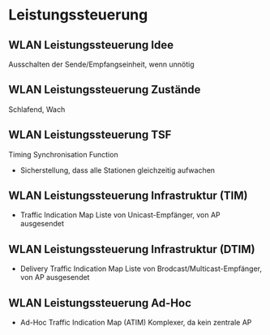 # Leistungssteuerung

## WLAN Leistungssteuerung Idee

Ausschalten der Sende/Empfangseinheit, wenn unnötig

## WLAN Leistungssteuerung Zustände

Schlafend, Wach

## WLAN Leistungssteuerung TSF

Timing Synchronisation Function

- Sicherstellung, dass alle Stationen gleichzeitig aufwachen

## WLAN Leistungssteuerung Infrastruktur (TIM)

- Traffic Indication Map
    Liste von Unicast-Empfänger, von AP ausgesendet

## WLAN Leistungssteuerung Infrastruktur (DTIM)

- Delivery Traffic Indication Map
    Liste von Brodcast/Multicast-Empfänger, von AP ausgesendet

## WLAN Leistungssteuerung Ad-Hoc

- Ad-Hoc Traffic Indication Map (ATIM)
    Komplexer, da kein zentrale AP
